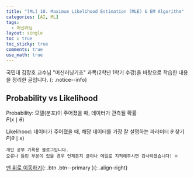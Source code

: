 ```yaml
---
title: "[ML] 10. Maximum Likelihood Estimation (MLE) & EM Algorithm"
categories: [AI, ML]
tags:
  - 머신러닝
layout: single
toc : true
toc_sticky: true
comments: true
use_math: true
---
```


국민대 김장호 교수님 "머신러닝기초" 과목(2학년 1학기 수강)을 바탕으로 학습한 내용을 정리한 글입니다.
{: .notice--info}

## Probability vs Likelihood
Probability: 모델(분포)이 주어졌을 때, 데이터가 관측될 확률 <br>
$P(x \mid \theta)$

Likelihood: 데이터가 주어졌을 때, 해당 데이터를 가장 잘 설명하는 파라미터 $\theta$ 찾기 <br>
$P(\theta \mid x)$
<br>

    개인 공부 기록용 블로그입니다.
    오류나 틀린 부분이 있을 경우 언제든지 글이나 메일로 지적해주시면 감사하겠습니다! ☺

[맨 위로 이동하기](#){: .btn .btn--primary }{: .align-right}